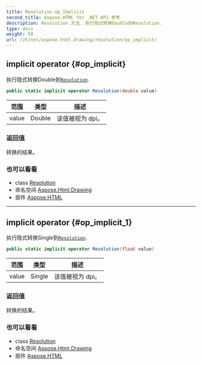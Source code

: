 ```yaml
---
title: Resolution.op_Implicit
second_title: Aspose.HTML for .NET API 参考
description: Resolution 方法. 执行隐式转换Double到Resolution.
type: docs
weight: 50
url: /zh/net/aspose.html.drawing/resolution/op_implicit/
---
```

## implicit operator {#op_implicit}

执行隐式转换Double到[`Resolution`](../).

```csharp
public static implicit operator Resolution(double value)
```

| 范围 | 类型 | 描述 |
| --- | --- | --- |
| value | Double | 该值被视为 dpi。 |

### 返回值

转换的结果。

### 也可以看看

* class [Resolution](../)
* 命名空间 [Aspose.Html.Drawing](../../resolution/)
* 部件 [Aspose.HTML](../../../)

---

## implicit operator {#op_implicit_1}

执行隐式转换Single到[`Resolution`](../).

```csharp
public static implicit operator Resolution(float value)
```

| 范围 | 类型 | 描述 |
| --- | --- | --- |
| value | Single | 该值被视为 dpi。 |

### 返回值

转换的结果。

### 也可以看看

* class [Resolution](../)
* 命名空间 [Aspose.Html.Drawing](../../resolution/)
* 部件 [Aspose.HTML](../../../)


